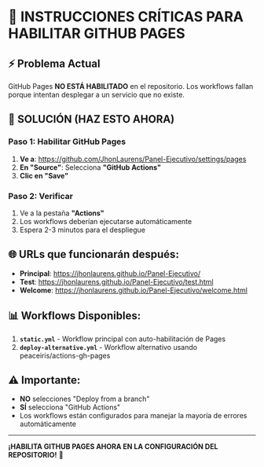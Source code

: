 # 🚨 INSTRUCCIONES CRÍTICAS PARA HABILITAR GITHUB PAGES

## ⚡ Problema Actual

GitHub Pages **NO ESTÁ HABILITADO** en el repositorio. Los workflows fallan porque intentan desplegar a un servicio que no existe.

## 🔧 SOLUCIÓN (HAZ ESTO AHORA)

### Paso 1: Habilitar GitHub Pages

1. **Ve a**: https://github.com/JhonLaurens/Panel-Ejecutivo/settings/pages
2. **En "Source"**: Selecciona **"GitHub Actions"**
3. **Clic en "Save"**

### Paso 2: Verificar

1. Ve a la pestaña **"Actions"**
2. Los workflows deberían ejecutarse automáticamente
3. Espera 2-3 minutos para el despliegue

## 🌐 URLs que funcionarán después:

- **Principal**: https://jhonlaurens.github.io/Panel-Ejecutivo/
- **Test**: https://jhonlaurens.github.io/Panel-Ejecutivo/test.html
- **Welcome**: https://jhonlaurens.github.io/Panel-Ejecutivo/welcome.html

## 📊 Workflows Disponibles:

1. **`static.yml`** - Workflow principal con auto-habilitación de Pages
2. **`deploy-alternative.yml`** - Workflow alternativo usando peaceiris/actions-gh-pages

## ⚠️ Importante:

- **NO** selecciones "Deploy from a branch"
- **SÍ** selecciona "GitHub Actions"
- Los workflows están configurados para manejar la mayoría de errores automáticamente

---

**¡HABILITA GITHUB PAGES AHORA EN LA CONFIGURACIÓN DEL REPOSITORIO!** 🎯
